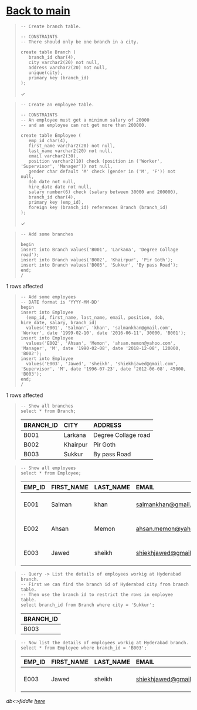 # [Back to main](https://github.com/glaghari/database-assignement-2019)
<!-- -->
>     -- Create branch table.
>     
>     -- CONSTRAINTS
>     -- There should only be one branch in a city.
>     
>     create table Branch (
>        branch_id char(4),
>        city varchar2(20) not null,
>        address varchar2(20) not null,
>        unique(city),
>        primary key (branch_id)
>     );
> 
> ✓

<!-- -->
>     -- Create an employee table.
>     
>     -- CONSTRAINTS
>     -- An employee must get a minimum salary of 20000
>     -- and an employee can not get more than 200000.
>     
>     create table Employee (
>        emp_id char(4),
>        first_name varchar2(20) not null,
>        last_name varchar2(20) not null,
>        email varchar2(30),
>        position varchar2(10) check (position in ('Worker', 'Supervisor', 'Manager')) not null,
>        gender char default 'M' check (gender in ('M', 'F')) not null,
>        dob date not null,
>        hire_date date not null,
>        salary number(6) check (salary between 30000 and 200000),
>        branch_id char(4),
>        primary key (emp_id),
>        foreign key (branch_id) references Branch (branch_id)
>     );
> 
> ✓

<!-- -->
>     -- Add some branches
>     
>     begin
>     insert into Branch values('B001', 'Larkana', 'Degree Collage road');
>     insert into Branch values('B002', 'Khairpur', 'Pir Goth');
>     insert into Branch values('B003', 'Sukkur', 'By pass Road');
>     end;
>     /
> 
1 rows affected

<!-- -->
>     -- Add some employees
>     -- DATE format is 'YYYY-MM-DD'
>     begin
>     insert into Employee
>       (emp_id, first_name, last_name, email, position, dob, hire_date, salary, branch_id)
>       values('E001', 'Salman', 'khan', 'salmankhan@gmail.com', 'Worker', date '1999-02-10', date '2016-06-11', 30000, 'B001');
>     insert into Employee
>       values('E002', 'Ahsan', 'Memon', 'ahsan.memon@yahoo.com', 'Manager', 'M', date '1990-02-08', date '2018-12-08', 120000, 'B002');
>     insert into Employee
>       values('E003', 'Jawed', 'sheikh', 'shiekhjawed@gmail.com', 'Supervisor', 'M', date '1996-07-23', date '2012-06-08', 45000, 'B003');
>     end;
>     /
> 
1 rows affected

<!-- -->
>     -- Show all branches
>     select * from Branch;
> 
> | BRANCH_ID | CITY     | ADDRESS             |
> | :-------- | :------- | :------------------ |
> | B001      | Larkana  | Degree Collage road |
> | B002      | Khairpur | Pir Goth            |
> | B003      | Sukkur   | By pass Road        |

<!-- -->
>     -- Show all employees
>     select * from Employee;
> 
> | EMP_ID | FIRST_NAME | LAST_NAME | EMAIL                 | POSITION   | GENDER | DOB       | HIRE_DATE | SALARY | BRANCH_ID |
> | :----- | :--------- | :-------- | :-------------------- | :--------- | :----- | :-------- | :-------- | -----: | :-------- |
> | E001   | Salman     | khan      | salmankhan@gmail.com  | Worker     | M      | 10-FEB-99 | 11-JUN-16 |  30000 | B001      |
> | E002   | Ahsan      | Memon     | ahsan.memon@yahoo.com | Manager    | M      | 08-FEB-90 | 08-DEC-18 | 120000 | B002      |
> | E003   | Jawed      | sheikh    | shiekhjawed@gmail.com | Supervisor | M      | 23-JUL-96 | 08-JUN-12 |  45000 | B003      |

<!-- -->
>     -- Query -> List the details of employees workig at Hyderabad branch.
>     -- First we can find the branch id of Hyderabad city from branch table.
>     -- Then use the branch id to restrict the rows in employee table.
>     select branch_id from Branch where city = 'Sukkur';
> 
> | BRANCH_ID |
> | :-------- |
> | B003      |

<!-- -->
>     -- Now list the details of employees workig at Hyderabad branch.
>     select * from Employee where branch_id = 'B003';
> 
> | EMP_ID | FIRST_NAME | LAST_NAME | EMAIL                 | POSITION   | GENDER | DOB       | HIRE_DATE | SALARY | BRANCH_ID |
> | :----- | :--------- | :-------- | :-------------------- | :--------- | :----- | :-------- | :-------- | -----: | :-------- |
> | E003   | Jawed      | sheikh    | shiekhjawed@gmail.com | Supervisor | M      | 23-JUL-96 | 08-JUN-12 |  45000 | B003      |

*db<>fiddle [here](https://dbfiddle.uk/?rdbms=oracle_11.2&fiddle=1245ee6c94b9879ed404480e5b70d7bc)*

